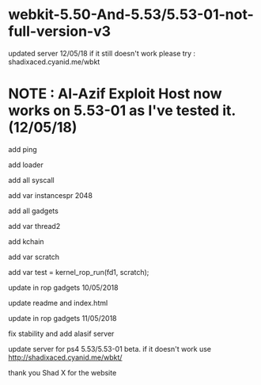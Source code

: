 # webkit-5.50-And-5.53/5.53-01-not-full-version-v3

updated server 12/05/18 if it still doesn't work please try : shadixaced.cyanid.me/wbkt

# NOTE : Al-Azif Exploit Host now works on 5.53-01 as I've tested it. (12/05/18)

add ping

add loader

add all syscall

add var instancespr 2048

add all gadgets

add var thread2

add kchain

add var scratch

add var test = kernel_rop_run(fd1, scratch);

update in rop gadgets 10/05/2018

update readme and index.html

update in rop gadgets 11/05/2018

fix stability and add alasif server

update server for ps4 5.53/5.53-01 beta. if it doesn't work use http://shadixaced.cyanid.me/wbkt/ 

thank you Shad X for the website
